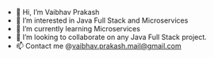 - 👋 Hi, I’m Vaibhav Prakash
- 👀 I’m interested in Java Full Stack and Microservices
- 🌱 I’m currently learning Microservices
- 💞️ I’m looking to collaborate on any Java Full Stack project.
- 📫 Contact me @vaibhav.prakash.mail@gmail.com

<!---
mVaibhavPrakash/mVaibhavPrakash is a ✨ special ✨ repository because its `README.md` (this file) appears on your GitHub profile.
You can click the Preview link to take a look at your changes.
--->

